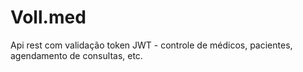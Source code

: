 # Voll.med
Api rest com validação token JWT - controle de médicos, pacientes, agendamento de consultas, etc.
